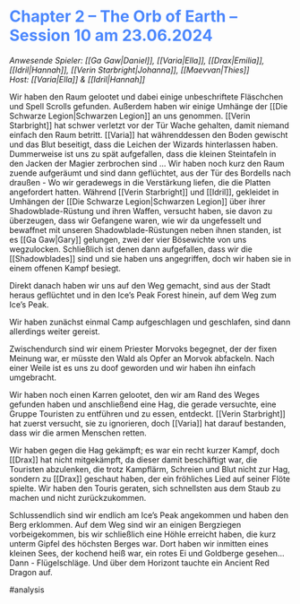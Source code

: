 # <font color = 4d88fd>Chapter 2 – The Orb of Earth – Session 10 am 23.06.2024</font>
_Anwesende Spieler: [[Ga Gaw|Daniel]], [[Varia|Ella]], [[Drax|Emilia]], [[Idril|Hannah]], [[Verin Starbright|Johanna]], [[Maevvan|Thies]]_  
_Host: [[Varia|Ella]] & [[Idril|Hannah]]_

Wir haben den Raum gelootet und dabei einige unbeschriftete Fläschchen und Spell Scrolls gefunden. Außerdem haben wir einige Umhänge der [[Die Schwarze Legion|Schwarzen Legion]] an uns genommen. [[Verin Starbright]] hat schwer verletzt vor der Tür Wache gehalten, damit niemand einfach den Raum betritt. [[Varia]] hat währenddessen den Boden gewischt und das Blut beseitigt, dass die Leichen der Wizards hinterlassen haben. Dummerweise ist uns zu spät aufgefallen, dass die kleinen Steintafeln in den Jacken der Magier zerbrochen sind ... Wir haben noch kurz den Raum zuende aufgeräumt und sind dann geflüchtet, aus der Tür des Bordells nach draußen - Wo wir geradewegs in die Verstärkung liefen, die die Platten angefordert hatten. Während [[Verin Starbright]] und [[Idril]], gekleidet in Umhängen der [[Die Schwarze Legion|Schwarzen Legion]] über ihrer Shadowblade-Rüstung und ihren Waffen, versucht haben, sie davon zu überzeugen, dass wir Gefangene waren, wie wir da ungefesselt und bewaffnet mit unseren Shadowblade-Rüstungen neben ihnen standen, ist es [[Ga Gaw|Gary]] gelungen, zwei der vier Bösewichte von uns wegzulocken. Schließlich ist denen dann aufgefallen, dass wir die [[Shadowblades]] sind und sie haben uns angegriffen, doch wir haben sie in einem offenen Kampf besiegt.

Direkt danach haben wir uns auf den Weg gemacht, sind aus der Stadt heraus geflüchtet und in den Ice’s Peak Forest hinein, auf dem Weg zum Ice’s Peak.

Wir haben zunächst einmal Camp aufgeschlagen und geschlafen, sind dann allerdings weiter gereist.

Zwischendurch sind wir einem Priester Morvoks begegnet, der der fixen Meinung war, er müsste den Wald als Opfer an Morvok abfackeln. Nach einer Weile ist es uns zu doof geworden und wir haben ihn einfach umgebracht.

Wir haben noch einen Karren gelootet, den wir am Rand des Weges gefunden haben und anschließend eine Hag, die gerade versuchte, eine Gruppe Touristen zu entführen und zu essen, entdeckt. [[Verin Starbright]] hat zuerst versucht, sie zu ignorieren, doch [[Varia]] hat darauf bestanden, dass wir die armen Menschen retten.

Wir haben gegen die Hag gekämpft; es war ein recht kurzer Kampf, doch [[Drax]] hat nicht mitgekämpft, da dieser damit beschäftigt war, die Touristen abzulenken, die trotz Kampflärm, Schreien und Blut nicht zur Hag, sondern zu [[Drax]] geschaut haben, der ein fröhliches Lied auf seiner Flöte spielte. Wir haben den Touris geraten, sich schnellsten aus dem Staub zu machen und nicht zurückzukommen.

Schlussendlich sind wir endlich am Ice’s Peak angekommen und haben den Berg erklommen. Auf dem Weg sind wir an einigen Bergziegen vorbeigekommen, bis wir schließlich eine Höhle erreicht haben, die kurz unterm Gipfel des höchsten Berges war. Dort haben wir inmitten eines kleinen Sees, der kochend heiß war, ein rotes Ei und Goldberge gesehen... Dann - Flügelschläge. Und über dem Horizont tauchte ein Ancient Red Dragon auf.

#analysis
